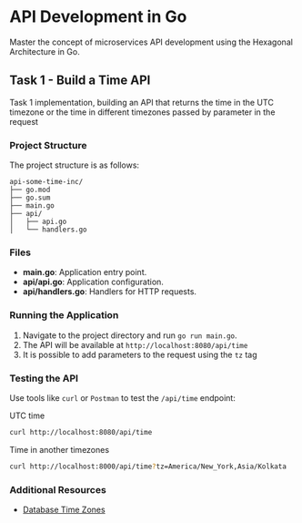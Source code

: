 # API Development in Go
Master the concept of microservices API development using the Hexagonal Architecture in Go.

## Task 1 - Build a Time API

Task 1 implementation, building an API that returns the time in the UTC timezone or the time in different timezones passed by parameter in the request

### Project Structure

The project structure is as follows:

```
api-some-time-inc/
├── go.mod
├── go.sum
├── main.go
├── api/
│   ├── api.go
│   └── handlers.go
```

### Files

- **main.go**: Application entry point.
- **api/api.go**: Application configuration.
- **api/handlers.go**: Handlers for HTTP requests.

### Running the Application

1. Navigate to the project directory and run `go run main.go`.
2. The API will be available at `http://localhost:8080/api/time`
3. It is possible to add parameters to the request using the `tz` tag

### Testing the API

Use tools like `curl` or `Postman` to test the `/api/time` endpoint:

UTC time
```sh
curl http://localhost:8080/api/time
```

Time in another timezones
```sh
curl http://localhost:8000/api/time?tz=America/New_York,Asia/Kolkata
```

### Additional Resources

- [Database Time Zones](https://en.wikipedia.org/wiki/List_of_tz_database_time_zones)
